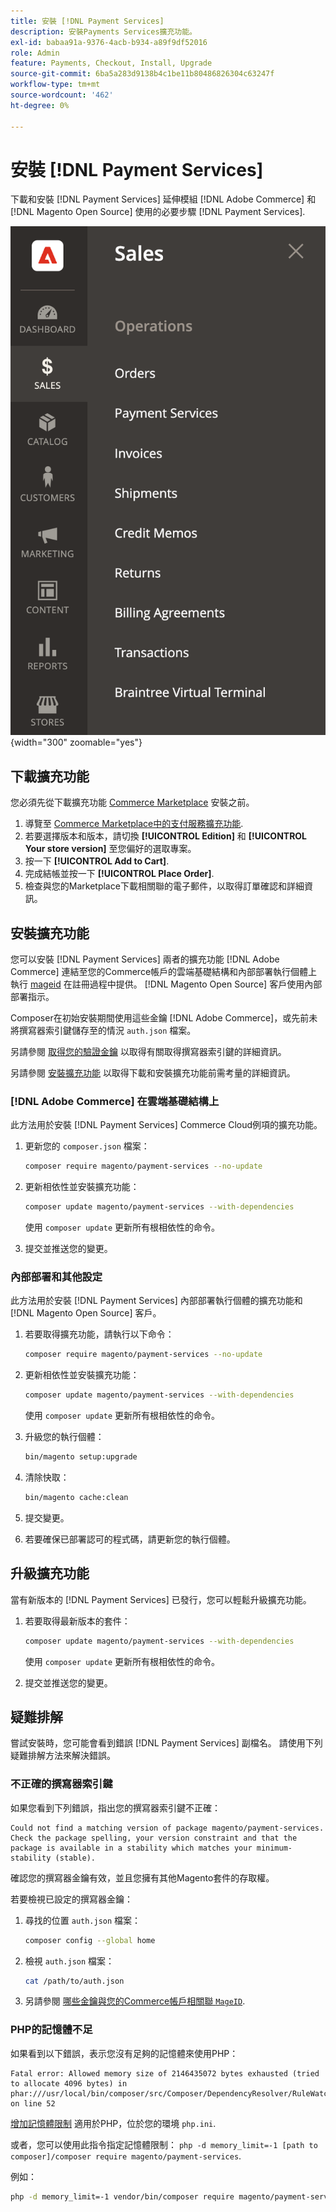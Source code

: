 ```yaml
---
title: 安裝 [!DNL Payment Services]
description: 安裝Payments Services擴充功能。
exl-id: babaa91a-9376-4acb-b934-a89f9df52016
role: Admin
feature: Payments, Checkout, Install, Upgrade
source-git-commit: 6ba5a283d9138b4c1be11b80486826304c63247f
workflow-type: tm+mt
source-wordcount: '462'
ht-degree: 0%

---
```


# 安裝 [!DNL Payment Services]

下載和安裝 [!DNL Payment Services] 延伸模組 [!DNL Adobe Commerce] 和 [!DNL Magento Open Source] 使用的必要步驟 [!DNL Payment Services].

![[!DNL Payment Services] 擴充功能管理員檢視](assets/admin-view.png){width="300" zoomable="yes"}

## 下載擴充功能

您必須先從下載擴充功能 [Commerce Marketplace](https://experienceleague.adobe.com/docs/commerce-admin/start/resources/commerce-marketplace.html) 安裝之前。

1. 導覽至 [Commerce Marketplace中的支付服務擴充功能](https://commercemarketplace.adobe.com/magento-payment-services.html).
1. 若要選擇版本和版本，請切換 **[!UICONTROL Edition]** 和 **[!UICONTROL Your store version]** 至您偏好的選取專案。
1. 按一下 **[!UICONTROL Add to Cart]**.
1. 完成結帳並按一下 **[!UICONTROL Place Order]**.
1. 檢查與您的Marketplace下載相關聯的電子郵件，以取得訂單確認和詳細資訊。

## 安裝擴充功能

您可以安裝 [!DNL Payment Services] 兩者的擴充功能 [!DNL Adobe Commerce] 連結至您的Commerce帳戶的雲端基礎結構和內部部署執行個體上執行 [mageid](https://devdocs.magento.com/marketplace/sellers/profile-personal.html#field-descriptions) 在註冊過程中提供。 [!DNL Magento Open Source] 客戶使用內部部署指示。

Composer在初始安裝期間使用這些金鑰 [!DNL Adobe Commerce]，或先前未將撰寫器索引鍵儲存至的情況 `auth.json` 檔案。

另請參閱 [取得您的驗證金鑰](https://devdocs.magento.com/guides/v2.4/install-gde/prereq/connect-auth.html) 以取得有關取得撰寫器索引鍵的詳細資訊。

另請參閱 [安裝擴充功能](https://devdocs.magento.com/guides/v2.4/install-gde/install/cli/extensions.html) 以取得下載和安裝擴充功能前需考量的詳細資訊。

### [!DNL Adobe Commerce] 在雲端基礎結構上

此方法用於安裝 [!DNL Payment Services] Commerce Cloud例項的擴充功能。

1. 更新您的 `composer.json` 檔案：

   ```bash
   composer require magento/payment-services --no-update
   ```

1. 更新相依性並安裝擴充功能：

   ```bash
   composer update magento/payment-services --with-dependencies
   ```

   使用 `composer update` 更新所有根相依性的命令。

1. 提交並推送您的變更。

### 內部部署和其他設定

此方法用於安裝 [!DNL Payment Services] 內部部署執行個體的擴充功能和 [!DNL Magento Open Source] 客戶。

1. 若要取得擴充功能，請執行以下命令：

   ```bash
   composer require magento/payment-services --no-update
   ```

1. 更新相依性並安裝擴充功能：

   ```bash
   composer update magento/payment-services --with-dependencies
   ```

   使用 `composer update` 更新所有根相依性的命令。

1. 升級您的執行個體：

   ```bash
   bin/magento setup:upgrade
   ```

1. 清除快取：

   ```bash
   bin/magento cache:clean
   ```

1. 提交變更。
1. 若要確保已部署認可的程式碼，請更新您的執行個體。

## 升級擴充功能

當有新版本的 [!DNL Payment Services] 已發行，您可以輕鬆升級擴充功能。

1. 若要取得最新版本的套件：

   ```bash
   composer update magento/payment-services --with-dependencies
   ```

   使用 `composer update` 更新所有根相依性的命令。

1. 提交並推送您的變更。

## 疑難排解

嘗試安裝時，您可能會看到錯誤 [!DNL Payment Services] 副檔名。 請使用下列疑難排解方法來解決錯誤。

### 不正確的撰寫器索引鍵

如果您看到下列錯誤，指出您的撰寫器索引鍵不正確：

```terminal
Could not find a matching version of package magento/payment-services. Check the package spelling, your version constraint and that the package is available in a stability which matches your minimum-stability (stable).
```

確認您的撰寫器金鑰有效，並且您擁有其他Magento套件的存取權。

若要檢視已設定的撰寫器金鑰：

1. 尋找的位置 `auth.json` 檔案：

   ```bash
   composer config --global home
   ```

1. 檢視 `auth.json` 檔案：

   ```bash
   cat /path/to/auth.json
   ```

1. 另請參閱 [哪些金鑰與您的Commerce帳戶相關聯 `MageID`](https://devdocs.magento.com/guides/v2.4/install-gde/prereq/connect-auth.html).

### PHP的記憶體不足

如果看到以下錯誤，表示您沒有足夠的記憶體來使用PHP：

```terminal
Fatal error: Allowed memory size of 2146435072 bytes exhausted (tried to allocate 4096 bytes) in phar:///usr/local/bin/composer/src/Composer/DependencyResolver/RuleWatchGraph.php on line 52
```

[增加記憶體限制](https://devdocs.magento.com/cloud/project/magento-app-php-ini.html#increase-php-memory-limit) 適用於PHP，位於您的環境 `php.ini`.

或者，您可以使用此指令指定記憶體限制： `php -d memory_limit=-1 [path to composer]/composer require magento/payment-services`.

例如：

```bash
php -d memory_limit=-1 vendor/bin/composer require magento/payment-services
```
